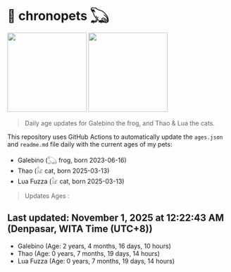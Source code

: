 # 🐾 chronopets 𓆏
<img src="https://github.com/user-attachments/assets/802b3632-7c4b-4232-a3a0-8b1d8fa6f04d" widht=180 height=180 >
<img src="https://github.com/user-attachments/assets/16687005-7ebb-4607-be57-0c8e528fed06" widht=180 height=180 >

> Daily age updates for Galebino the frog, and Thao & Lua the cats.

This repository uses GitHub Actions to automatically update the `ages.json` and `readme.md` file daily with the current ages of my pets: <br>
- Galebino (𓆏 frog, born 2023-06-16)
- Thao (𓃠 cat, born 2025-03-13)
- Lua Fuzza (𓃠 cat, born 2025-03-13)

> Updates Ages :

## Last updated: November 1, 2025 at 12:22:43 AM (Denpasar, WITA Time (UTC+8))

- Galebino (Age: 2 years, 4 months, 16 days, 10 hours)
- Thao (Age: 0 years, 7 months, 19 days, 14 hours)
- Lua Fuzza (Age: 0 years, 7 months, 19 days, 14 hours)

